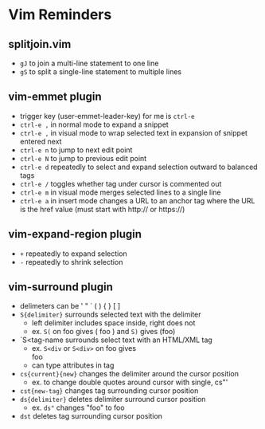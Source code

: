 # Vim Reminders

## splitjoin.vim
* `gJ` to join a multi-line statement to one line
* `gS` to split a single-line statement to multiple lines

## vim-emmet plugin
* trigger key (user-emmet-leader-key) for me is `ctrl-e`
* `ctrl-e ,` in normal mode to expand a snippet
* `ctrl-e ,` in visual mode to wrap selected text
  in expansion of snippet entered next
* `ctrl-e n` to jump to next edit point
* `ctrl-e N` to jump to previous edit point
* `ctrl-e d` repeatedly to select and expand selection
  outward to balanced tags
* `ctrl-e /` toggles whether tag under cursor is commented out
* `ctrl-e m` in visual mode merges selected lines to a single line
* `ctrl-e a` in insert mode changes a URL to
  an anchor tag where the URL is the href value
  (must start with http:// or https://)

## vim-expand-region plugin
* `+` repeatedly to expand selection
* `-` repeatedly to shrink selection

## vim-surround plugin
* delimeters can be ' " ` ( ) { } [ ]
* `S{delimiter}` surrounds selected text with the delimiter
  - left delimiter includes space inside, right does not
  - ex. `S(` on foo gives ( foo ) and `S)` gives (foo)
* `S<tag-name surrounds select text with an HTML/XML tag
  - ex. `S<div` or `S<div>` on foo gives <div>foo</div>
  - can type attributes in tag
* `cs{current}{new}` changes the delimiter around the cursor position
  - ex. to change double quotes around cursor with single, cs"'
* `cst{new-tag}` changes tag surrounding cursor position
* `ds{delimiter}` deletes delimiter surround cursor position
  - ex. `ds"` changes "foo" to foo
* `dst` deletes tag surrounding cursor position
